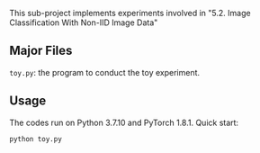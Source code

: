 This sub-project implements experiments involved in "5.2. Image Classification With Non-IID Image Data"

## Major Files 
`toy.py`: the program to conduct the toy experiment.

## Usage
The codes run on Python 3.7.10 and PyTorch 1.8.1. 
Quick start:
```
python toy.py
```